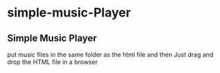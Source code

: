 # simple-music-Player
## Simple Music Player

put music files in the same folder as the html file and then Just drag and drop the HTML file in a browser
